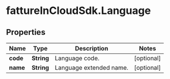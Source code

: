 # fattureInCloudSdk.Language

## Properties

Name | Type | Description | Notes
------------ | ------------- | ------------- | -------------
**code** | **String** | Language code. | [optional] 
**name** | **String** | Language extended name. | [optional] 


